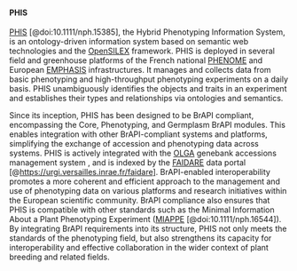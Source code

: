 #### PHIS 

<!-- Isabelle -->
[PHIS](http://www.phis.inrae.fr/) [@doi:10.1111/nph.15385], the Hybrid Phenotyping Information System, is an ontology-driven information system based on semantic web technologies and the [OpenSILEX](https://github.com/OpenSILEX/) framework. 
PHIS is deployed in several field and greenhouse platforms of the French national [PHENOME](https://www.phenome-emphasis.fr/) and European [EMPHASIS](https://emphasis.plant-phenotyping.eu/) infrastructures. 
It manages and collects data from basic phenotyping and high-throughput phenotyping experiments on a daily basis. 
PHIS unambiguously identifies the objects and traits in an experiment and establishes their types and relationships via ontologies and semantics.

Since its inception, PHIS has been designed to be BrAPI compliant, encompassing the Core, Phenotyping, and Germplasm BrAPI modules. 
This enables integration with other BrAPI-compliant systems and platforms, simplifying the exchange of accession and phenotyping data across systems. PHIS is actively integrated with the [OLGA](https://crb-plantes-olga.fr/public/frontend/auth/login) genebank accessions management system , and is indexed by the [FAIDARE](https://urgi.versailles.inrae.fr/faidare/) data portal [@https://urgi.versailles.inrae.fr/faidare].
BrAPI-enabled interoperability promotes a more coherent and efficient approach to the management and use of phenotyping data on various platforms and research initiatives within the European scientific community.
BrAPI compliance also ensures that PHIS is compatible with other standards such as the Minimal Information About a Plant Phenotyping Experiment ([MIAPPE](https://www.miappe.org/) [@doi:10.1111/nph.16544]).
By integrating BrAPI requirements into its structure, PHIS not only meets the standards of the phenotyping field, but also strengthens its capacity for interoperability and effective collaboration in the wider context of plant breeding and related fields. 
